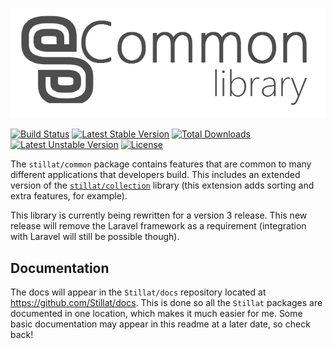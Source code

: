 ![](stillat_common.png)

[![Build Status](https://api.travis-ci.org/Stillat/Common.svg)](https://travis-ci.org/Stillat/Common)
[![Latest Stable Version](https://poser.pugx.org/stillat/common/v/stable)](https://packagist.org/packages/stillat/common) [![Total Downloads](https://poser.pugx.org/stillat/common/downloads)](https://packagist.org/packages/stillat/common) [![Latest Unstable Version](https://poser.pugx.org/stillat/common/v/unstable)](https://packagist.org/packages/stillat/common) [![License](https://poser.pugx.org/stillat/common/license)](https://packagist.org/packages/stillat/common)

The `stillat/common` package contains features that are common to many different applications that developers build. This includes an extended version of the [`stillat/collection`](https://github.com/Stillat/Collection) library (this extension adds sorting and extra features, for example).

This library is currently being rewritten for a version 3 release. This new release will remove the Laravel framework as a requirement (integration with Laravel will still be possible though).

## Documentation

The docs will appear in the `Stillat/docs` repository located at https://github.com/Stillat/docs. This is done so all the `Stillat` packages are documented in one location, which makes it much easier for me. Some basic documentation may appear in this readme at a later date, so check back!